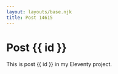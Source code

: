 ```yaml
---
layout: layouts/base.njk
title: Post 14615
---
```


# Post {{ id }}

This is post {{ id }} in my Eleventy project.
